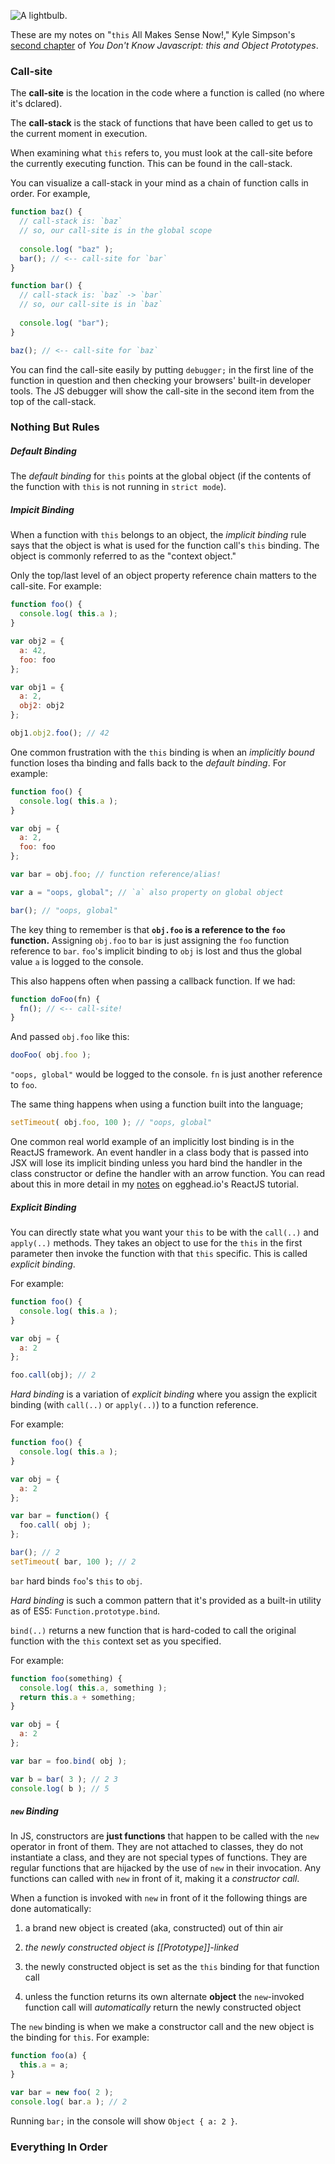 ![A lightbulb.](pictures/lightbulb.jpg)

These are my notes on "`this` All Makes Sense Now!," Kyle Simpson's [second chapter](https://github.com/getify/You-Dont-Know-JS/blob/master/this%20%26%20object%20prototypes/ch2.md) of _You Don't Know Javascript: this and Object Prototypes_.

### Call-site

The **call-site** is the location in the code where a function is called (no where it's dclared).

The **call-stack** is the stack of functions that have been called to get us to the current moment in execution.

When examining what `this` refers to, you must look at the call-site before the currently executing function. This can be found in the call-stack.

You can visualize a call-stack in your mind as a chain of function calls in order. For example, 

```javascript
function baz() {
  // call-stack is: `baz`
  // so, our call-site is in the global scope
  
  console.log( "baz" );
  bar(); // <-- call-site for `bar`
}

function bar() {
  // call-stack is: `baz` -> `bar`
  // so, our call-site is in `baz`
  
  console.log( "bar");
}

baz(); // <-- call-site for `baz`
```

You can find the call-site easily by putting `debugger;` in the first line of the function in question and then checking your browsers' built-in developer tools. The JS debugger will show the call-site in the second item from the top of the call-stack.

### Nothing But Rules

##### Default Binding

The _default binding_ for `this` points at the global object (if the contents of the function with `this` is not running in `strict mode`).

##### Impicit Binding

When a function with `this` belongs to an object, the _implicit binding_ rule says that the object is what is used for the function call's `this` binding. The object is commonly referred to as the "context object."

Only the top/last level of an object property reference chain matters to the call-site. For example:

```javascript
function foo() {
  console.log( this.a );
}

var obj2 = {
  a: 42,
  foo: foo
};

var obj1 = {
  a: 2,
  obj2: obj2
};

obj1.obj2.foo(); // 42
```

One common frustration with the `this` binding is when an _implicitly bound_ function loses tha binding and falls back to the _default binding_. For example:

```javascript
function foo() {
  console.log( this.a );
}

var obj = {
  a: 2,
  foo: foo
};

var bar = obj.foo; // function reference/alias!

var a = "oops, global"; // `a` also property on global object

bar(); // "oops, global"
```

The key thing to remember is that **`obj.foo` is a reference to the `foo` function.** Assigning `obj.foo` to `bar` is just assigning the `foo` function reference to `bar`. `foo`'s implicit binding to `obj` is lost and thus the global value `a` is logged to the console.

This also happens often when passing a callback function. If we had:

```javascript
function doFoo(fn) {
  fn(); // <-- call-site!
}
```

And passed `obj.foo` like this: 

```javascript
dooFoo( obj.foo );
```

`"oops, global"` would be logged to the console. `fn` is just another reference to `foo`.

The same thing happens when using a function built into the language;

```javascript
setTimeout( obj.foo, 100 ); // "oops, global"
```

One common real world example of an implicitly lost binding is in the ReactJS framework. An event handler in a class body that is passed into JSX will lose its implicit binding unless you hard bind the handler in the class constructor or define the handler with an arrow function. You can read about this in more detail in my [notes](https://medium.com/@ellereeeee/the-beginners-guide-to-reactjs-notes-part-6-529ab1387cde) on egghead.io's ReactJS tutorial.

##### Explicit Binding

You can directly state what you want your `this` to be with the `call(..)` and `apply(..)` methods. They takes an object to use for the `this` in the first parameter then invoke the function with that `this` specific. This is called _explicit binding_.

For example:

```javascript
function foo() {
  console.log( this.a );
}

var obj = {
  a: 2
};

foo.call(obj); // 2
```
_Hard binding_ is a variation of _explicit binding_ where you assign the explicit binding (with `call(..)` or `apply(..)`) to a function reference.

For example:

```javascript
function foo() {
  console.log( this.a );
}

var obj = {
  a: 2
};

var bar = function() {
  foo.call( obj );
};

bar(); // 2
setTimeout( bar, 100 ); // 2
```

`bar` hard binds `foo`'s `this` to `obj`.

_Hard binding_ is such a common pattern that it's provided as a built-in utility as of ES5: `Function.prototype.bind`.

`bind(..)` returns a new function that is hard-coded to call the original function with the `this` context set as you specified.

For example:

```javascript
function foo(something) {
  console.log( this.a, something );
  return this.a + something;
}

var obj = {
  a: 2
};

var bar = foo.bind( obj );

var b = bar( 3 ); // 2 3
console.log( b ); // 5
```

##### `new` Binding

In JS, constructors are **just functions** that happen to be called with the `new` operator in front of them. They are not attached to classes, they do not instantiate a class, and they are not special types of functions. They are regular functions that are hijacked by the use of `new` in their invocation. Any functions can called with `new` in front of it, making it a _constructor call_.

When a function is invoked with `new` in front of it the following things are done automatically:

1. a brand new object is created (aka, constructed) out of thin air

2. _the newly constructed object is [[Prototype]]-linked_

3. the newly constructed object is set as the `this` binding for that function call

4. unless the function returns its own alternate **object** the `new`-invoked function call will _automatically_ return the newly constructed object

The `new` binding is when we make a constructor call and the new object is the binding for `this`. For example:

```javascript
function foo(a) {
  this.a = a;
}

var bar = new foo( 2 );
console.log( bar.a ); // 2
```

Running `bar;` in the console will show `Object { a: 2 }`.

### Everything In Order